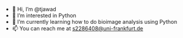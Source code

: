 - 👋 Hi, I’m @tjawad
- 👀 I’m interested in Python
- 🌱 I’m currently learning how to do bioimage analysis using Python 
- 📫 You can reach me at s2286408@uni-frankfurt.de

<!---
tjawad/tjawad is a ✨ special ✨ repository because its `README.md` (this file) appears on your GitHub profile.
You can click the Preview link to take a look at your changes.
--->
